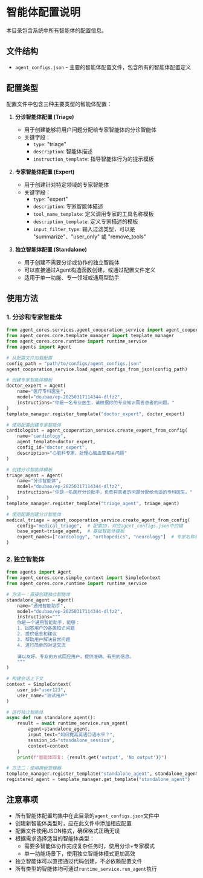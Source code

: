 # 智能体配置说明

本目录包含系统中所有智能体的配置信息。

## 文件结构

- `agent_configs.json` - 主要的智能体配置文件，包含所有的智能体配置定义

## 配置类型

配置文件中包含三种主要类型的智能体配置：

1. **分诊智能体配置 (Triage)**
   - 用于创建能够将用户问题分配给专家智能体的分诊智能体
   - 关键字段：
     - `type`: "triage"
     - `description`: 智能体描述
     - `instruction_template`: 指导智能体行为的提示模板

2. **专家智能体配置 (Expert)**
   - 用于创建针对特定领域的专家智能体
   - 关键字段：
     - `type`: "expert"
     - `description`: 专家智能体描述
     - `tool_name_template`: 定义调用专家的工具名称模板
     - `description_template`: 定义专家描述的模板
     - `input_filter_type`: 输入过滤类型，可以是 "summarize"、"user_only" 或 "remove_tools"

3. **独立智能体配置 (Standalone)**
   - 用于创建不需要分诊或协作的独立智能体
   - 可以直接通过Agent构造函数创建，或通过配置文件定义
   - 适用于单一功能、专一领域或通用型助手

## 使用方法

### 1. 分诊和专家智能体

```python
from agent_cores.services.agent_cooperation_service import agent_cooperation_service
from agent_cores.core.template_manager import template_manager
from agent_cores.core.runtime import runtime_service
from agents import Agent

# 从配置文件加载配置
config_path = "path/to/configs/agent_configs.json"
agent_cooperation_service.load_agent_configs_from_json(config_path)

# 创建专家智能体模板
doctor_expert = Agent(
    name="医疗专科医生",
    model="doubao/ep-20250317114344-dlfz2",
    instructions="你是一名专业医生，请根据你的专业知识回答患者的问题。"
)
template_manager.register_template("doctor_expert", doctor_expert)

# 使用配置创建专家智能体
cardiologist = agent_cooperation_service.create_expert_from_config(
    name="cardiology",
    agent_template=doctor_expert,
    config_id="doctor_expert",
    description="心脏科专家，处理心脑血管相关问题"
)

# 创建分诊智能体模板
triage_agent = Agent(
    name="分诊智能体",
    model="doubao/ep-20250317114344-dlfz2",
    instructions="你是一名医疗分诊助手，负责将患者的问题分配给合适的专科医生。"
)
template_manager.register_template("triage_agent", triage_agent)

# 使用配置创建分诊智能体
medical_triage = agent_cooperation_service.create_agent_from_config(
    config="medical_triage",  # 配置ID，对应agent_configs.json中的键
    base_agent=triage_agent,  # 基础智能体模板
    expert_names=["cardiology", "orthopedics", "neurology"]  # 专家名称列表
)
```

### 2. 独立智能体

```python
from agents import Agent
from agent_cores.core.simple_context import SimpleContext
from agent_cores.core.runtime import runtime_service

# 方法一：直接创建独立智能体
standalone_agent = Agent(
    name="通用智能助手",
    model="doubao/ep-20250317114344-dlfz2",
    instructions="""
    你是一个通用智能助手，能够：
    1. 回答用户的各类知识问题
    2. 提供信息和建议
    3. 帮助用户解决日常问题
    4. 进行简单的对话交流
    
    请以友好、专业的方式回应用户，提供准确、有用的信息。
    """
)

# 构建会话上下文
context = SimpleContext(
    user_id="user123",
    user_name="测试用户"
)

# 运行独立智能体
async def run_standalone_agent():
    result = await runtime_service.run_agent(
        agent=standalone_agent,
        input_text="如何提高英语口语水平？",
        session_id="standalone_session",
        context=context
    )
    print(f"智能体回复: {result.get('output', 'No output')}")

# 方法二：使用模板管理器
template_manager.register_template("standalone_agent", standalone_agent)
registered_agent = template_manager.get_template("standalone_agent")
```

## 注意事项

- 所有智能体配置均集中在此目录的`agent_configs.json`文件中
- 创建新智能体类型时，应在此文件中添加相应配置
- 配置文件使用JSON格式，确保格式正确无误
- 根据需求选择适当的智能体类型：
  - 需要多智能体协作完成复杂任务时，使用分诊+专家模式
  - 单一功能场景下，使用独立智能体模式更加高效
- 独立智能体可以直接通过代码创建，不必依赖配置文件
- 所有类型的智能体均可通过`runtime_service.run_agent`执行 
